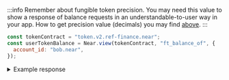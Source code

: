 :::info
Remember about fungible token precision. You may need this value to show a response of balance requests in an understandable-to-user way in your app. How to get precision value (decimals) you may find [above](#querying-metadata).
:::

```js
const tokenContract = "token.v2.ref-finance.near";
const userTokenBalance = Near.view(tokenContract, "ft_balance_of", {
  account_id: "bob.near",
});
```

<details>
<summary>Example response</summary>
<p>

```json
"3479615037675962643842"
```

</p>

</details>
